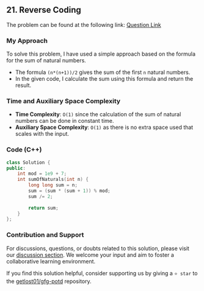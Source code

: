 ## 21. Reverse Coding

The problem can be found at the following link: [Question Link](https://practice.geeksforgeeks.org/problems/reverse-coding2452/1)

### My Approach

To solve this problem, I have used a simple approach based on the formula for the sum of natural numbers.

- The formula `(n*(n+1))/2` gives the sum of the first `n` natural numbers.
- In the given code, I calculate the sum using this formula and return the result.

### Time and Auxiliary Space Complexity

- **Time Complexity**: `O(1)` since the calculation of the sum of natural numbers can be done in constant time.
- **Auxiliary Space Complexity**: `O(1)` as there is no extra space used that scales with the input.

### Code (C++)

```cpp
class Solution {
public:
    int mod = 1e9 + 7;
    int sumOfNaturals(int n) {
        long long sum = n;
        sum = (sum * (sum + 1)) % mod;
        sum /= 2;
        
        return sum;
    }
};
```

### Contribution and Support

For discussions, questions, or doubts related to this solution, please visit our [discussion section](https://github.com/getlost01/gfg-potd/discussions). We welcome your input and aim to foster a collaborative learning environment.

If you find this solution helpful, consider supporting us by giving a `⭐ star` to the [getlost01/gfg-potd](https://github.com/getlost01/gfg-potd) repository.